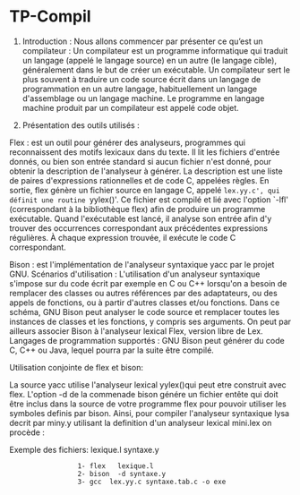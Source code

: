 # TP-Compil

1. Introduction : Nous allons commencer par présenter ce qu’est un compilateur : Un compilateur est un programme informatique qui traduit un langage (appelé le langage source) en un autre (le langage cible), généralement dans le but de créer un exécutable. 
Un compilateur sert le plus souvent à traduire un code source écrit dans un langage de programmation en un autre langage, habituellement un langage d'assemblage ou un langage machine. 
Le programme en langage machine produit par un compilateur est appelé code objet. 

2. Présentation des outils utilisés : 

Flex : est un outil pour générer des analyseurs, programmes qui reconnaissent des motifs lexicaux dans du texte. 
Il lit les fichiers d'entrée donnés, ou bien son entrée standard si aucun fichier n'est donné, pour obtenir la description de l'analyseur à générer. 
La description est une liste de paires d'expressions rationnelles et de code C, appelées règles. En sortie, flex génère un fichier source en langage C, appelé `lex.yy.c', qui définit une routine `yylex()'. 
Ce fichier est compilé et lié avec l'option `-lfl' (correspondant à la bibliothèque flex) afin de produire un programme exécutable. 
Quand l'exécutable est lancé, il analyse son entrée afin d'y trouver des occurrences correspondant aux précédentes expressions régulières.
À chaque expression trouvée, il exécute le code C correspondant.

Bison : est l'implémentation de l'analyseur syntaxique yacc par le projet GNU. 
Scénarios d'utilisation : L'utilisation d'un analyseur syntaxique s'impose sur du code écrit par exemple en C ou C++ lorsqu'on a besoin de remplacer des classes ou autres références par des adaptateurs, ou des appels de fonctions, ou à partir d'autres classes et/ou fonctions. 
Dans ce schéma, GNU Bison peut analyser le code source et remplacer toutes les instances de classes et les fonctions, y compris ses arguments. On peut par ailleurs associer Bison à l'analyseur lexical Flex, version libre de Lex. 
Langages de programmation supportés : GNU Bison peut générer du code C, C++ ou Java, lequel pourra par la suite être compilé.

Utilisation conjointe de flex et bison:

La source yacc utilise l'analyseur lexical yylex()qui peut etre construit avec flex. L'option -d de la commenade bison  génére  un fichier entête qui doit être inclus dans la source de votre programme flex pour pouvoir utiliser les symboles definis par bison. 
Ainsi, pour compiler l'analyseur syntaxique lysa decrit par  miny.y utilisant la definition d'un analyseur lexical mini.lex on procède :
 
Exemple des fichiers: lexique.l syntaxe.y

                     1- flex   lexique.l
                     2- bison  -d syntaxe.y        
                     3- gcc  lex.yy.c syntaxe.tab.c -o exe

